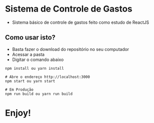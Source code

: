 # Sistema de Controle de Gastos

- Sistema básico de controle de gastos feito como estudo de ReactJS

## Como usar isto?

- Basta fazer o download do repositório no seu computador
- Acessar a pasta
- Digitar o comando abaixo

```
npm install ou yarn install

# Abre o endereço http://localhost:3000
npm start ou yarn start

# Em Produção
npm run build ou yarn run build
```

# Enjoy!